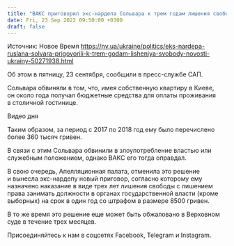```yaml
---
title: "ВАКС приговорил экс-нардепа Сольвара к трем годам лишения свободы"
date: Fri, 23 Sep 2022 09:50:00 +0300
draft: false
---
```

Источник: Новое Время https://nv.ua/ukraine/politics/eks-nardepa-ruslana-solvara-prigovorili-k-trem-godam-lisheniya-svobody-novosti-ukrainy-50271938.html


Об этом в пятницу, 23 сентября, сообщили в пресс-службе САП.

Сольвара обвиняли в том, что, имея собственную квартиру в Киеве, он около года получал бюджетные средства для оплаты проживания в столичной гостинице.

 Видео дня   

Таким образом, за период с 2017 по 2018 год ему было перечислено более 360 тысяч гривен.

В связи с этим Сольвара обвинили в злоупотребление властью или служебным положением, однако ВАКС его тогда оправдал.

В свою очередь, Апелляционная палата, отменила это решение и вынесла экс-нардепу новый приговор, согласно которому ему назначено наказание в виде трех лет лишения свободы с лишением права занимать должности в органах государственной власти (кроме выборных) на срок в один год со штрафом в размере 8500 гривен.

В то же время это решение еще может быть обжаловано в Верховном суде в течение трех месяцев.

Присоединяйтесь к нам в соцсетях Facebook, Telegram и Instagram.
